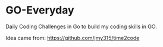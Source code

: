 # GO-Everyday
Daily Coding Challenges in Go  to build my coding skills in GO. 

Idea came from:
https://github.com/jmy315/time2code
